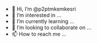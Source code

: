 - 👋 Hi, I’m @p2ptmkemkesri
- 👀 I’m interested in ...
- 🌱 I’m currently learning ...
- 💞️ I’m looking to collaborate on ...
- 📫 How to reach me ...

<!---
p2ptmkemkesri/p2ptmkemkesri is a ✨ special ✨ repository because its `README.md` (this file) appears on your GitHub profile.
You can click the Preview link to take a look at your changes.
--->
